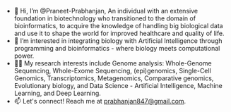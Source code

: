 - 👋 Hi, I’m @Praneet-Prabhanjan, An individual with an extensive foundation in biotechnology who transitioned to the domain of bioinformatics, to
acquire the knowledge of handling big biological data and use it to shape the world for improved healthcare and
quality of life.
- 👀 I’m interested in integrating biology with Artificial Intelligence through programming and bioinformatics - where biology meets computational power.
- 🤖🧠 My research interests include Genome analysis: Whole-Genome Sequencing, Whole-Exome Sequencing, (epi)genomics, Single-Cell
      Genomics, Transcriptomics, Metagenomics, Comparative genomics, Evolutionary biology, and Data Science - Artificial Intelligence, Machine Learning, and Deep Learning.
- 📫 Let's connect! Reach me at prabhanjan847@gmail.com.

<!---
Praneet-Prabhanjan/Praneet-Prabhanjan is a ✨ special ✨ repository because its `README.md` (this file) appears on your GitHub profile.
You can click the Preview link to take a look at your changes.
--->

